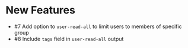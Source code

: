# New Features

* #7 Add option to `user-read-all` to limit users to members of specific group
* #8 Include `tags` field in `user-read-all` output
